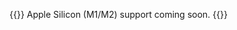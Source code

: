 [//]: # (Tab content for build.md)

{{<warning>}}
  Apple Silicon (M1/M2) support coming soon.
{{</warning>}}
